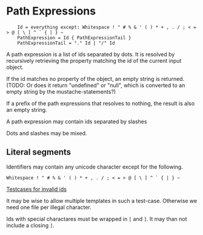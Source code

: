 # Path Expressions

```
    Id = everything except: Whitespace ! " # % & ' ( ) * + , . / ; < = > @ [ \ ] ^ ` { | } ~
    PathExpression = Id { PathExpressionTail }
    PathExpressionTail = "." Id | "/" Id
```

A path expression is a list of ids separated by dots. It is resolved by recursively retrieving the property matching the id
of the current input object.

[](./path-expression-dots.hb-spec.json)

If the id matches no property of the object, an empty string is returned. (TODO: Or does it return "undefined" or "null", which is
converted to an empty string by the mustache-statements?)

[](./path-expression-resolves-to-nothing.hb-spec.json)

If a prefix of the path expressions that resolves to nothing, the result is also an empty string.

[](./path-expression-too-long.hb-spec.json)

A path expression may contain ids separated by slashes

[](./path-expression-slashes.hb-spec.json)

Dots and slashes may be mixed.

[](./path-expression-dots-and-slashes.hb-spec.json)

## Literal segments

Identifiers may contain any unicode character except for the following.

```
Whitespace ! " # % & ' ( ) * + , . / ; < = > @ [ \ ] ^ ` { | } ~
```

[Testcases for invalid ids](./invalid-ids/)

It may be wise to allow multiple templates in such a test-case. Otherwise we need one file per illegal character.

Ids with special charactares must be wrapped in `[` and `]`. It may than not include a closing `]`.

[](./id-in-square-brackets.hb-spec.json)

